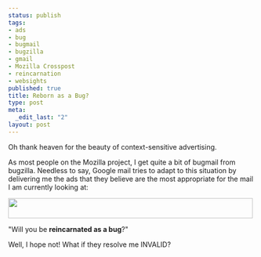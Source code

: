 ```yaml
--- 
status: publish
tags: 
- ads
- bug
- bugmail
- bugzilla
- gmail
- Mozilla Crosspost
- reincarnation
- websights
published: true
title: Reborn as a Bug?
type: post
meta: 
  _edit_last: "2"
layout: post
---
```

Oh thank heaven for the beauty of context-sensitive advertising.

As most people on the Mozilla project, I get quite a bit of bugmail from bugzilla. Needless to say, Google mail tries to adapt to this situation by delivering me the ads that they believe are the most appropriate for the mail I am currently looking at:

<img src="http://fredericiana.com/wp-content/uploads/2008/04/bug-reincarnated.jpg" alt="" title="Reincarnated as a bug?" width="499" height="41" class="alignnone size-full wp-image-1266" />

"Will you be <strong>reincarnated as a bug</strong>?"

Well, I hope not! What if they resolve me INVALID?
